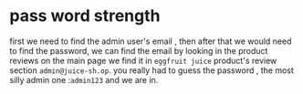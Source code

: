 # pass word strength
first we need to find the admin user's email , then after that we would need to find the password, we can find the email by looking in the product reviews on the main page we find it in `eggfruit juice` product's review section `admin@juice-sh.op`.
you really had to guess the password , the most silly admin one :`admin123` and we are in.


